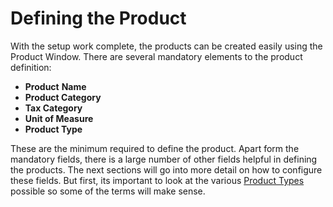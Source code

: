 # Defining the Product

With the setup work complete, the products can be created easily using the Product Window.  There are several mandatory elements to the product definition:

* **Product** **Name**
* **Product Category**
* **Tax Category**
* **Unit of Measure**
* **Product Type**

These are the minimum required to define the product.  Apart form the mandatory fields, there is a large number of other fields helpful in defining the products.  The next sections will go into more detail on how to configure these fields.  But first, its important to look at the various [Product Types](product-types.md) possible so some of the terms will make sense.

